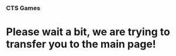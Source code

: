 ### CTS Games
# Please wait a bit, we are trying to transfer you to the main page!
<head>
<title>CTS Games</title>
<meta http-equiv="refresh" content="1;URL=./homepage.html" />
</head>
